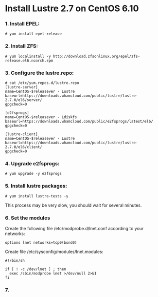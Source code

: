 # Install Lustre 2.7 on CentOS 6.10

### 1. Install EPEL:

    # yum install epel-release

### 2. Install ZFS:

    # yum localinstall -y http://download.zfsonlinux.org/epel/zfs-release.el6.noarch.rpm

### 3. Configure the lustre.repo:

    # cat /etc/yum.repos.d/lustre.repo
    [lustre-server]
    name=CentOS-$releasever - Lustre
    baseurl=https://downloads.whamcloud.com/public/lustre/lustre-2.7.0/el6/server/
    gpgcheck=0

    [e2fsprogs]
    name=CentOS-$releasever - Ldiskfs
    baseurl=https://downloads.whamcloud.com/public/e2fsprogs/latest/el6/
    gpgcheck=0

    [lustre-client]
    name=CentOS-$releasever - Lustre
    baseurl=https://downloads.whamcloud.com/public/lustre/lustre-2.7.0/el6/client/
    gpgcheck=0

### 4. Upgrade e2fsprogs:

    # yum upgrade -y e2fsprogs

### 5. Install lustre packages:

    # yum install lustre-tests -y

This process may be very slow, you should wait for several minutes.

### 6. Set the modules
Create the following file /etc/modprobe.d/lnet.conf according to your networks:

    options lnet networks=tcp0(bond0)

Create file /etc/sysconfig/modules/lnet.modules:

    #!/bin/sh

    if [ ! -c /dev/lnet ] ; then
      exec /sbin/modprobe lnet >/dev/null 2>&1
    fi

### 7.
